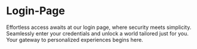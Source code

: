 # Login-Page
Effortless access awaits at our login page, where security meets simplicity. Seamlessly enter your credentials and unlock a world tailored just for you. Your gateway to personalized experiences begins here.
